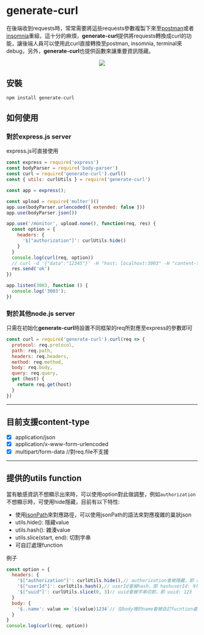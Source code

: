 # generate-curl

在後端收到requests時，常常需要將這些requests參數複製下來至[postman](https://www.postman.com/)或者[insomnia](https://insomnia.rest/)重組，這十分的麻煩，**generate-curl**提供將requests轉換成curl的功能，讓後端人員可以使用此curl直接轉換至postman, insomnia, terminal來debug，另外，**generate-curl**也提供函數來讓重要資訊隱藏。

<div align="center">
  <img src="https://i.imgur.com/6b9qeTc.gif">
</div>

## 安裝

`npm install generate-curl`

## 如何使用

### 對於express.js server

express.js可直接使用

```javascript
const express = require('express')
const bodyParser = require('body-parser')
const curl = require('generate-curl').curl()
const { utils: curlUtils } = require('generate-curl')

const app = express();

const upload = require('multer')()
app.use(bodyParser.urlencoded({ extended: false }))
app.use(bodyParser.json())

app.use('/monitor', upload.none(), function(req, res) {
  const option = {
    headers: {
      '$["authorization"]': curlUtils.hide()
    }
  }
  console.log(curl(req, option))
  // curl -d '{"data":"12345"}' -H "host: localhost:3003" -H "content-type: application/json" -H "authorization: hide" -X POST 'http://localhost:3003/monitor?query=abc'
  res.send('ok')
})

app.listen(3003, function () {
  console.log('3003');
})
```

### 對於其他node.js server

只需在初始化**generate-curl**時設置不同框架的req所對應至express的參數即可

```javascript
const curl = require('generate-curl').curl(req => {
  protocol: req.protocol,
  path: req.path,
  headers: req.headers,
  method: req.method,
  body: req.body,
  query: req.query,
  get (host) {
    return req.get(host)
  }
})
```

---

## 目前支援content-type

* [x] application/json
* [x] application/x-www-form-urlencoded
* [x] multipart/form-data //對req.file不支援

---

## 提供的utils function

當有敏感資訊不想顯示出來時，可以使用option對此做調整，例如`authorization`不想顯示時，可使用hide隱藏，目前有以下特性:

* 使用[jsonPath](https://github.com/dchester/jsonpath)來對應路徑，可以使用jsonPath的語法來對應複雜的巢狀json
* utils.hide(): 隱藏value
* utils.hash(): 雜湊value
* utils.slice(start, end): 切割字串
* 可自訂處理function

例子

```javascript
const option = {
  headers: {
    '$["authorization"]': curlUtils.hide(),// authorization會被隱藏，即 authorization: hide
    '$["userId"]': curlUtils.hash(),// userId會被hash，即 hashuserId: 9f86d081884c7d659a2feaa0c55ad015a3bf4f1b2b0b822cd15d6c15b0f00a08
    '$["uuid"]': curlUtils.slice(0, 3)// uuid會被字串切割，即 uuid: 123
  }
  body: {
    '$..name': value => `${value}1234`// 在body裡的name會被自訂fucntion處理，此處即加上1234字串
  }
}
console.log(curl(req, option))
```